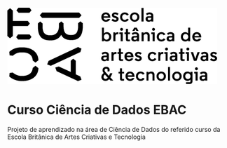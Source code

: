 [![](https://raw.githubusercontent.com/RodzMoraes/curso-ebac/main/Media/ebac_logo_black.png)](https://github.com/RodzMoraes/curso-ebac)

# Curso Ciência de Dados EBAC

Projeto de aprendizado na área de Ciência de Dados do referido curso da Escola Britânica de Artes Criativas e Tecnologia
